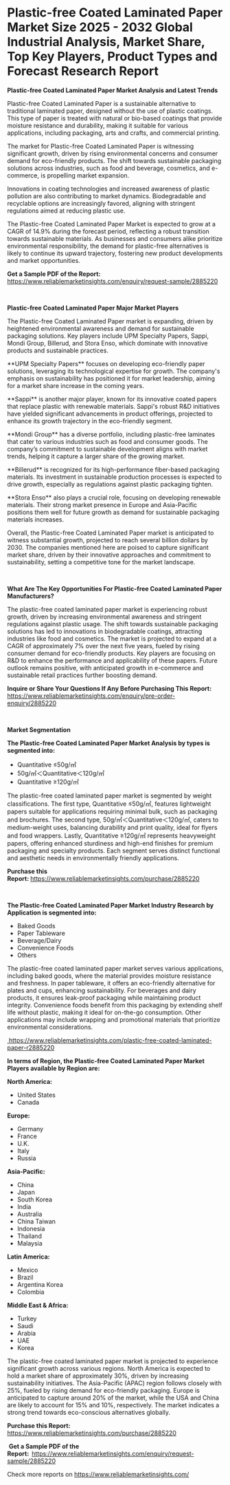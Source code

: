 <p><h1>Plastic-free Coated Laminated Paper Market Size 2025 - 2032 Global Industrial Analysis, Market Share, Top Key Players, Product Types and Forecast Research Report</h1></p><p><strong>Plastic-free Coated Laminated Paper Market Analysis and Latest Trends</strong></p>
<p><p>Plastic-free Coated Laminated Paper is a sustainable alternative to traditional laminated paper, designed without the use of plastic coatings. This type of paper is treated with natural or bio-based coatings that provide moisture resistance and durability, making it suitable for various applications, including packaging, arts and crafts, and commercial printing. </p><p>The market for Plastic-free Coated Laminated Paper is witnessing significant growth, driven by rising environmental concerns and consumer demand for eco-friendly products. The shift towards sustainable packaging solutions across industries, such as food and beverage, cosmetics, and e-commerce, is propelling market expansion. </p><p>Innovations in coating technologies and increased awareness of plastic pollution are also contributing to market dynamics. Biodegradable and recyclable options are increasingly favored, aligning with stringent regulations aimed at reducing plastic use. </p><p>The Plastic-free Coated Laminated Paper Market is expected to grow at a CAGR of 14.9% during the forecast period, reflecting a robust transition towards sustainable materials. As businesses and consumers alike prioritize environmental responsibility, the demand for plastic-free alternatives is likely to continue its upward trajectory, fostering new product developments and market opportunities.</p></p>
<p><strong>Get a Sample PDF of the Report:&nbsp;</strong> <a href="https://www.reliablemarketinsights.com/enquiry/request-sample/2885220?utm_campaign=3498&utm_medium=2&utm_source=Github&utm_content=ia&utm_term=13032025&utm_id=plastic-free-coated-laminated-paper">https://www.reliablemarketinsights.com/enquiry/request-sample/2885220</a></p>
<p>&nbsp;</p>
<p><strong>Plastic-free Coated Laminated Paper Major Market Players</strong></p>
<p><p>The Plastic-free Coated Laminated Paper market is expanding, driven by heightened environmental awareness and demand for sustainable packaging solutions. Key players include UPM Specialty Papers, Sappi, Mondi Group, Billerud, and Stora Enso, which dominate with innovative products and sustainable practices.</p><p>**UPM Specialty Papers** focuses on developing eco-friendly paper solutions, leveraging its technological expertise for growth. The company's emphasis on sustainability has positioned it for market leadership, aiming for a market share increase in the coming years.</p><p>**Sappi** is another major player, known for its innovative coated papers that replace plastic with renewable materials. Sappi's robust R&D initiatives have yielded significant advancements in product offerings, projected to enhance its growth trajectory in the eco-friendly segment.</p><p>**Mondi Group** has a diverse portfolio, including plastic-free laminates that cater to various industries such as food and consumer goods. The company’s commitment to sustainable development aligns with market trends, helping it capture a larger share of the growing market.</p><p>**Billerud** is recognized for its high-performance fiber-based packaging materials. Its investment in sustainable production processes is expected to drive growth, especially as regulations against plastic packaging tighten.</p><p>**Stora Enso** also plays a crucial role, focusing on developing renewable materials. Their strong market presence in Europe and Asia-Pacific positions them well for future growth as demand for sustainable packaging materials increases.</p><p>Overall, the Plastic-free Coated Laminated Paper market is anticipated to witness substantial growth, projected to reach several billion dollars by 2030. The companies mentioned here are poised to capture significant market share, driven by their innovative approaches and commitment to sustainability, setting a competitive tone for the market landscape.</p></p>
<p>&nbsp;</p>
<p><strong>What Are The Key Opportunities For Plastic-free Coated Laminated Paper Manufacturers?</strong></p>
<p><p>The plastic-free coated laminated paper market is experiencing robust growth, driven by increasing environmental awareness and stringent regulations against plastic usage. The shift towards sustainable packaging solutions has led to innovations in biodegradable coatings, attracting industries like food and cosmetics. The market is projected to expand at a CAGR of approximately 7% over the next five years, fueled by rising consumer demand for eco-friendly products. Key players are focusing on R&D to enhance the performance and applicability of these papers. Future outlook remains positive, with anticipated growth in e-commerce and sustainable retail practices further boosting demand.</p></p>
<p><strong>Inquire or Share Your Questions If Any Before Purchasing This Report:</strong> <a href="https://www.reliablemarketinsights.com/enquiry/pre-order-enquiry/2885220?utm_campaign=3498&utm_medium=2&utm_source=Github&utm_content=ia&utm_term=13032025&utm_id=plastic-free-coated-laminated-paper">https://www.reliablemarketinsights.com/enquiry/pre-order-enquiry/2885220</a></p>
<p>&nbsp;</p>
<p><strong>Market Segmentation</strong></p>
<p><strong>The Plastic-free Coated Laminated Paper Market Analysis by types is segmented into:</strong></p>
<p><ul><li>Quantitative ≤50g/㎡</li><li>50g/㎡＜Quantitative＜120g/㎡</li><li>Quantitative ≥120g/㎡</li></ul></p>
<p><p>The plastic-free coated laminated paper market is segmented by weight classifications. The first type, Quantitative ≤50g/㎡, features lightweight papers suitable for applications requiring minimal bulk, such as packaging and brochures. The second type, 50g/㎡＜Quantitative＜120g/㎡, caters to medium-weight uses, balancing durability and print quality, ideal for flyers and food wrappers. Lastly, Quantitative ≥120g/㎡ represents heavyweight papers, offering enhanced sturdiness and high-end finishes for premium packaging and specialty products. Each segment serves distinct functional and aesthetic needs in environmentally friendly applications.</p></p>
<p><strong>Purchase this Report:&nbsp;</strong><a href="https://www.reliablemarketinsights.com/purchase/2885220?utm_campaign=3498&utm_medium=2&utm_source=Github&utm_content=ia&utm_term=13032025&utm_id=plastic-free-coated-laminated-paper">https://www.reliablemarketinsights.com/purchase/2885220</a></p>
<p>&nbsp;</p>
<p><strong>The Plastic-free Coated Laminated Paper Market Industry Research by Application is segmented into:</strong></p>
<p><ul><li>Baked Goods</li><li>Paper Tableware</li><li>Beverage/Dairy</li><li>Convenience Foods</li><li>Others</li></ul></p>
<p><p>The plastic-free coated laminated paper market serves various applications, including baked goods, where the material provides moisture resistance and freshness. In paper tableware, it offers an eco-friendly alternative for plates and cups, enhancing sustainability. For beverages and dairy products, it ensures leak-proof packaging while maintaining product integrity. Convenience foods benefit from this packaging by extending shelf life without plastic, making it ideal for on-the-go consumption. Other applications may include wrapping and promotional materials that prioritize environmental considerations.</p></p>
<p><a href="https://www.reliablemarketinsights.com/plastic-free-coated-laminated-paper-r2885220?utm_campaign=3498&utm_medium=2&utm_source=Github&utm_content=ia&utm_term=13032025&utm_id=plastic-free-coated-laminated-paper">&nbsp;https://www.reliablemarketinsights.com/plastic-free-coated-laminated-paper-r2885220</a></p>
<p><strong>In terms of Region, the Plastic-free Coated Laminated Paper Market Players available by Region are:</strong></p>
<p>
    <p> <strong> North America: </strong>
        <ul>
            <li>United States</li>
            <li>Canada</li>
        </ul>
        </p> 
    <p> <strong> Europe: </strong>
        <ul>
            <li>Germany</li>
            <li>France</li>
            <li>U.K.</li>
            <li>Italy</li>
            <li>Russia</li>
        </ul>
        </p> 
    <p> <strong> Asia-Pacific: </strong>
        <ul>
            <li>China</li>
            <li>Japan</li>
            <li>South Korea</li>
            <li>India</li>
            <li>Australia</li>
            <li>China Taiwan</li>
            <li>Indonesia</li>
            <li>Thailand</li>
            <li>Malaysia</li>
        </ul>
        </p> 
    <p> <strong> Latin America: </strong>
        <ul>
            <li>Mexico</li>
            <li>Brazil</li>
            <li>Argentina Korea</li>
            <li>Colombia</li>
        </ul>
        </p> 
    <p> <strong> Middle East & Africa: </strong>
        <ul>
            <li>Turkey</li>
            <li>Saudi</li>
            <li>Arabia</li>
            <li>UAE</li>
            <li>Korea</li>
        </ul>
    </p>
    </p>
<p><p>The plastic-free coated laminated paper market is projected to experience significant growth across various regions. North America is expected to hold a market share of approximately 30%, driven by increasing sustainability initiatives. The Asia-Pacific (APAC) region follows closely with 25%, fueled by rising demand for eco-friendly packaging. Europe is anticipated to capture around 20% of the market, while the USA and China are likely to account for 15% and 10%, respectively. The market indicates a strong trend towards eco-conscious alternatives globally.</p></p>
<p><strong>Purchase this Report: </strong><a href="https://www.reliablemarketinsights.com/purchase/2885220?utm_campaign=3498&utm_medium=2&utm_source=Github&utm_content=ia&utm_term=13032025&utm_id=plastic-free-coated-laminated-paper">https://www.reliablemarketinsights.com/purchase/2885220</a></p>
<p>&nbsp;<strong>Get a Sample PDF of the Report:&nbsp;&nbsp;</strong><a href="https://www.reliablemarketinsights.com/enquiry/request-sample/2885220?utm_campaign=3498&utm_medium=2&utm_source=Github&utm_content=ia&utm_term=13032025&utm_id=plastic-free-coated-laminated-paper">https://www.reliablemarketinsights.com/enquiry/request-sample/2885220</a></p>
<p><strong></strong></p>
<p>Check more reports on <a href="https://www.reliablemarketinsights.com/?utm_campaign=3498&utm_medium=2&utm_source=Github&utm_content=ia&utm_term=13032025&utm_id=plastic-free-coated-laminated-paper">https://www.reliablemarketinsights.com/</a></p>